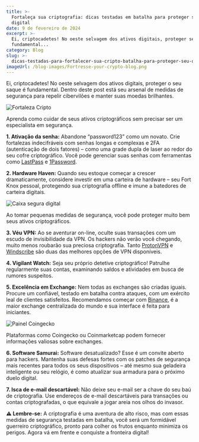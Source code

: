 ```yaml
---
title: >-
  Fortaleça sua criptografia: dicas testadas em batalha para proteger seu ouro
  digital
date: 9 de fevereiro de 2024
excerpt: >-
  Ei, criptocadetes! No oeste selvagem dos ativos digitais, proteger seu saque é
  fundamental...
category: Blog
slug: >-
  dicas-testadas-para-fortalecer-sua-cripto-batalha-para-proteger-seu-ouro-digital
imageUrl: /blog-images/Fortresse-your-crypto-blog.png
---
```

Ei, criptocadetes! No oeste selvagem dos ativos digitais, proteger o seu saque é fundamental. Dentro deste post está seu arsenal de medidas de segurança para repelir cibervilões e manter suas moedas brilhantes.

![Fortaleza Cripto](/blog-images/ca23de1c-a90c-4554-9812-b861da35803d.jpg)

Aprenda como cuidar de seus ativos criptográficos sem precisar ser um especialista em segurança.

**1\. Ativação da senha:** Abandone “password123” como um novato. Crie fortalezas indecifráveis com senhas longas e complexas e 2FA (autenticação de dois fatores) – como uma grade dupla de laser ao redor do seu cofre criptográfico. Você pode gerenciar suas senhas com ferramentas como [LastPass](https://www.lastpass.com/) e [1Password](https://1password.com/es).

**2\. Hardware Haven:** Quando seu estoque começar a crescer dramaticamente, considere investir em uma carteira de hardware – seu Fort Knox pessoal, protegendo sua criptografia offline e imune a batedores de carteira digitais.

![Caixa segura digital](/blog-images/ced52247-a880-486d-b101-57fb2af625ca.jpg)

Ao tomar pequenas medidas de segurança, você pode proteger muito bem seus ativos criptográficos.

**3\. Véu VPN:** Ao se aventurar on-line, oculte suas transações com um escudo de invisibilidade da VPN. Os hackers não verão você chegando, muito menos roubarão sua preciosa criptografia. Tanto [ProtonVPN](https://protonvpn.com/) e [Windscribe](https://windscribe.com/) são duas das melhores opções de VPN disponíveis.

**4\. Vigilant Watch:** Seja seu próprio detetive criptográfico! Patrulhe regularmente suas contas, examinando saldos e atividades em busca de rumores suspeitos.

**5\. Excelência em Exchange:** Nem todas as exchanges são criadas iguais. Procure um confiável, testado em batalha contra ataques, com um exército leal de clientes satisfeitos. Recomendamos começar com [Binance](https://binance.com), é a maior exchange centralizada do mundo e sua interface é feita para iniciantes.

![Painel Coingecko](/blog-images/coingeckodash.png)

Plataformas como Coingecko ou Coinmarketcap podem fornecer informações valiosas sobre exchanges.

**6\. Software Samurai:** Software desatualizado? Esse é um convite aberto para hackers. Mantenha suas defesas fortes com os patches de segurança mais recentes para todos os seus dispositivos – até mesmo sua geladeira inteligente ou seu relógio, é como atualizar sua armadura para o próximo duelo digital.

**7\. Isca de e-mail descartável:** Não deixe seu e-mail ser a chave do seu baú de criptografia. Use endereços de e-mail descartáveis para transações ou contas criptografadas, o que equivale a jogar areia nos olhos do invasor.

**⚠ Lembre-se:** A criptografia é uma aventura de alto risco, mas com essas medidas de segurança testadas em batalha, você será um formidável guerreiro criptográfico, pronto para colher os frutos enquanto minimiza os perigos. Agora vá em frente e conquiste a fronteira digital!
